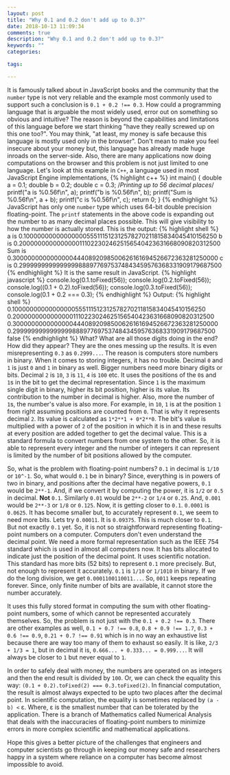 ```yaml
---
layout: post
title: "Why 0.1 and 0.2 don't add up to 0.3?"
date: 2018-10-13 11:09:34
comments: true
description: "Why 0.1 and 0.2 don't add up to 0.3?"
keywords: ""
categories:

tags:

---
```

It is famously talked about in JavaScript books and the community that the `number` type is not very reliable and the example most commonly used to support such a conclusion is `0.1 + 0.2 !== 0.3`. How could a programming language that is arguable the most widely used, error out on something so obvious and intuitive? The reason is beyond the capabilities and limitations of this language before we start thinking "have they really screwed up on this one too?". You may think, "at least, my money is safe because this language is mostly used only in the browser". Don't mean to make you feel insecure about your money but, this language has already made huge inroads on the server-side. Also, there are many applications now doing computations on the browser and this problem is not just limited to one language. Let's look at this example in `C++`, a language used in most JavaScript Engine implementations,
{% highlight c++ %}
int main() {
    double a = 0.1;
    double b = 0.2;
    double c = 0.3;
    /*Printing up to 56 decimal places*/
    printf("a is %0.56f\n", a);
    printf("b is %0.56f\n", b);
    printf("Sum is %0.56f\n", a + b);
    printf("c is %0.56f\n", c);
    return 0;
}
{% endhighlight %}
JavaScript has only one `number` type which uses 64-bit double precision floating-point. The `printf` statements in the above code is expanding out the number to as many decimal places possible. This will give visibility to how the number is actually stored. This is the output:
{% highlight shell %}
a is 0.10000000000000000555111512312578270211815834045410156250
b is 0.20000000000000001110223024625156540423631668090820312500
Sum is 0.30000000000000004440892098500626161694526672363281250000
c is 0.29999999999999998889776975374843459576368331909179687500
{% endhighlight %}
It is the same result in JavaScript.
{% highlight javascript %}
console.log(0.1.toFixed(56));
console.log(0.2.toFixed(56));
console.log((0.1 + 0.2).toFixed(56));
console.log(0.3.toFixed(56));
console.log(0.1 + 0.2 === 0.3);
{% endhighlight %}
Output:
{% highlight shell %}
0.10000000000000000555111512312578270211815834045410156250
0.20000000000000001110223024625156540423631668090820312500
0.30000000000000004440892098500626161694526672363281250000
0.29999999999999998889776975374843459576368331909179687500
false
{% endhighlight %}
What? What are all those digits doing in the end? How did they appear? They are the ones messing up the results. It is even misrepresenting `0.3` as `0.2999...`. The reason is computers store numbers in binary. When it comes to storing integers, it has no trouble. Decimal `0` and `1` is just `0` and `1` in binary as well. Bigger numbers need more binary digits or bits. Decimal `2` is `10`, `3` is `11`, `4` is `100` etc. It uses the positions of the `0`s and `1`s in the bit to get the decimal representation. Since `1` is the maximum single digit in binary, higher its bit position, higher is its value. Its contribution to the number in decimal is higher. Also, more the number of `1`s, the number's value is also more. For example, in `10`, `1` is at the position `1` from right assuming positions are counted from `0`. That is why it represents decimal `2`. Its value is calculated as `1*2**1 + 0*2**0`. The bit's value is multiplied with a power of `2` of the position in which it is in and these results at every position are added together to get the decimal value. This is a standard formula to convert numbers from one system to the other. So, it is able to represent every integer and the number of integers it can represent is limited by the number of bit positions allowed by the computer.

So, what is the problem with floating-point numbers? `0.1` in decimal is `1/10` or `10^-1`. So, what would `0.1` be in binary? Since, everything is in powers of two in binary, and positions after the decimal have negative powers, `0.1` would be `2**-1`. And, if we convert it by computing the power, it is `1/2` or `0.5` in decimal. **Not** `0.1`. Similarly `0.01` would be `2**-2` or `1/4` or `0.25`. And, `0.001` would be `2**-3` or `1/8` or `0.125`. Now, it is getting closer to `0.1`. `0.0001` is `0.0625`. It has become smaller but, to accurately represent `0.1`, we seem to need more bits. Lets try `0.00011`. It is `0.09375`. This is much closer to `0.1`. But not exactly `0.1` yet. So, it is not so straightforward representing floating-point numbers on a computer. Computers don't even understand the decimal point. We need a more formal representation such as the IEEE 754 standard which is used in almost all computers now. It has bits allocated to indicate just the position of the decimal point. It uses scientific notation. This standard has more bits (52 bits) to represent `0.1` more precisely. But, not enough to represent it accurately. `0.1` is `1/10` or `1/1010` in binary. If we do the long division, we get `0.0001100110011...`. So, `0011` keeps repeating forever. Since, only finite number of bits are available, it cannot store the number accurately. 

It uses this fully stored format in computing the sum with other floating-point numbers, some of which cannot be represented accurately themselves. So, the problem is not just with the `0.1 + 0.2 !== 0.3`. There are other examples as well, `0.1 + 0.7 !== 0.8`, `0.8 + 0.9 !== 1.7`, `0.3 + 0.6 !== 0.9`, `0.21 + 0.7 !== 0.91` which is in no way an exhaustive list because there are way too many of them to exhaust so easily. It is like, `2/3 + 1/3 = 1`, but in decimal it is, `0.666... + 0.333... = 0.999...`. It will always be closer to `1` but never equal to `1`.

In order to safely deal with money, the numbers are operated on as integers and then the end result is divided by `100`. Or, we can check the equality this way: `(0.1 + 0.2).toFixed(2) === 0.3.toFixed(2)`. In financial computation, the result is almost always expected to be upto two places after the decimal point. In scientific computation, the equality is sometimes replaced by `(a - b) <` &epsilon;. Where, &epsilon; is the smallest number that can be tolerated by the application. There is a branch of Mathematics called Numerical Analysis that deals with the inaccuracies of floating-point numbers to minimize errors in more complex scientific and mathematical applications.

Hope this gives a better picture of the challenges that engineers and computer scientists go through in keeping our money safe and researchers happy in a system where reliance on a computer has become almost impossible to avoid.